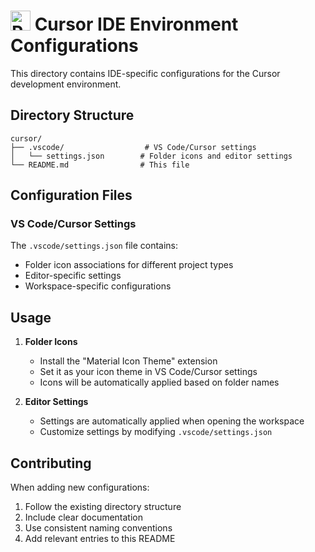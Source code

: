 # <img src="../palo_alto/.logos/palo_alto.svg" alt="Palo Alto Networks Logo" width="32" height="32"> Cursor IDE Environment Configurations

This directory contains IDE-specific configurations for the Cursor development environment.

## Directory Structure

```
cursor/
├── .vscode/                  # VS Code/Cursor settings
│   └── settings.json        # Folder icons and editor settings
└── README.md                # This file
```

## Configuration Files

### VS Code/Cursor Settings

The `.vscode/settings.json` file contains:

- Folder icon associations for different project types
- Editor-specific settings
- Workspace-specific configurations

## Usage

1. **Folder Icons**

   - Install the "Material Icon Theme" extension
   - Set it as your icon theme in VS Code/Cursor settings
   - Icons will be automatically applied based on folder names

2. **Editor Settings**
   - Settings are automatically applied when opening the workspace
   - Customize settings by modifying `.vscode/settings.json`

## Contributing

When adding new configurations:

1. Follow the existing directory structure
2. Include clear documentation
3. Use consistent naming conventions
4. Add relevant entries to this README
